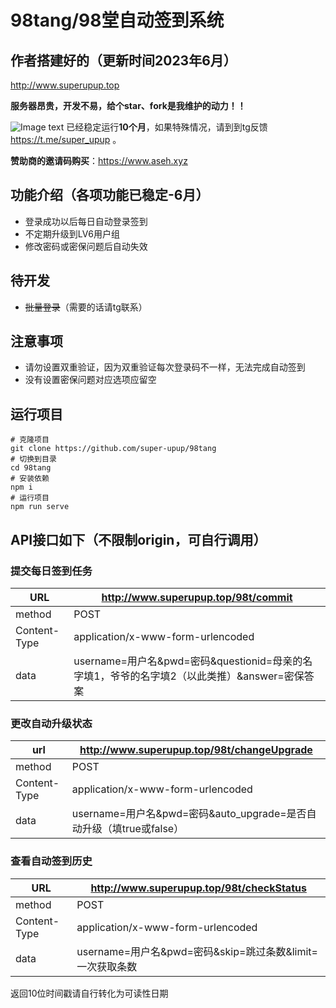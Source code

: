 # 98tang/98堂自动签到系统

## 作者搭建好的（更新时间2023年6月）
http://www.superupup.top

**服务器昂贵，开发不易，给个star、fork是我维护的动力！！**

![Image text](https://raw.githubusercontent.com/super-upup/98tang/master/readme/login-history.png)
已经稳定运行**10个月**，如果特殊情况，请到到tg反馈 https://t.me/super_upup 。

**赞助商的邀请码购买**：https://www.aseh.xyz
## 功能介绍（各项功能已稳定-6月）

- 登录成功以后每日自动登录签到
- 不定期升级到LV6用户组
- 修改密码或密保问题后自动失效

## 待开发
- ~~批量登录~~（需要的话请tg联系）

## 注意事项

- 请勿设置双重验证，因为双重验证每次登录码不一样，无法完成自动签到
- 没有设置密保问题对应选项应留空

## 运行项目
```shell
# 克隆项目
git clone https://github.com/super-upup/98tang
# 切换到目录
cd 98tang
# 安装依赖
npm i
# 运行项目
npm run serve
```

## API接口如下（不限制origin，可自行调用）

### 提交每日签到任务

| URL          | http://www.superupup.top/98t/commit                                |
| ------------ | ------------------------------------------------------------ |
| method       | POST                                                         |
| Content-Type | application/x-www-form-urlencoded                            |
| data         | username=用户名&pwd=密码&questionid=母亲的名字填1，爷爷的名字填2（以此类推）&answer=密保答案 |

### 更改自动升级状态

| url          | http://www.superupup.top/98t/changeUpgrade                   |
| ------------ | ------------------------------------------------------------ |
| method       | POST                                                         |
| Content-Type | application/x-www-form-urlencoded                            |
| data         | username=用户名&pwd=密码&auto_upgrade=是否自动升级（填true或false） |

### 查看自动签到历史

| URL          | http://www.superupup.top/98t/checkStatus                          |
| ------------ | ----------------------------------------------------------- |
| method       | POST                                                        |
| Content-Type | application/x-www-form-urlencoded                           |
| data         | username=用户名&pwd=密码&skip=跳过条数&limit=一次获取条数 |

返回10位时间戳请自行转化为可读性日期

